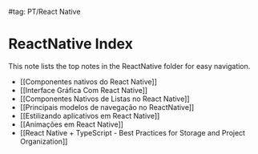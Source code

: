 #tag: PT/React Native
# ReactNative Index
This note lists the top notes in the ReactNative folder for easy navigation.

- [[Componentes nativos do React Native]]
- [[Interface Gráfica Com React Native]]
- [[Componentes Nativos de Listas no React Native]]
- [[Principais modelos de navegação no ReactNative]]
- [[Estilizando aplicativos em React Native]]
- [[Animações em React Native]]
- [[React Native +  TypeScript - Best Practices for Storage and Project Organization]]
